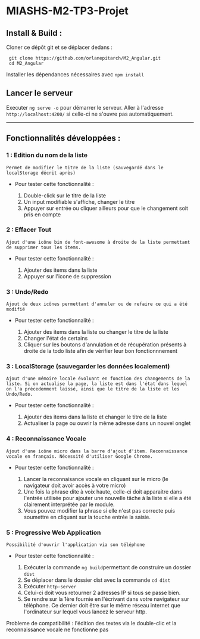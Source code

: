 # MIASHS-M2-TP3-Projet

## Install & Build :

Cloner ce dépôt git et se déplacer dedans :

```
 git clone https://github.com/orlanepitarch/M2_Angular.git
 cd M2_Angular
```

Installer les dépendances nécessaires avec `npm install`

## Lancer le serveur

Executer `ng serve -o` pour démarrer le serveur. Aller à l'adresse `http://localhost:4200/` si celle-ci ne s'ouvre pas automatiquement.

---

## Fonctionnalités développées :


### 1 : Edition du nom de la liste

    Permet de modifier le titre de la liste (sauvegardé dans le localStorage décrit après)

- Pour tester cette fonctionnalité : 

  1.  Double-click sur le titre de la liste
  2.  Un input modifiable s'affiche, changer le titre
  3.  Appuyer sur entrée ou cliquer ailleurs pour que le changement soit pris en compte

### 2 : Effacer Tout

    Ajout d'une icône bin de font-awesome à droite de la liste permettant de supprimer tous les items.

- Pour tester cette fonctionnalité : 

  1.  Ajouter des items dans la liste
  2.  Appuyer sur l'icone de suppression
  
### 3 : Undo/Redo 

    Ajout de deux icônes permettant d'annuler ou de refaire ce qui a été modifié

- Pour tester cette fonctionnalité : 

  1.  Ajouter des items dans la liste ou changer le titre de la liste
  2.  Changer l'état de certains 
  3.  Cliquer sur les boutons d'annulation et de récupération présents à droite de la todo liste afin de vérifier leur bon fonctionnnement
  
### 3 : LocalStorage (sauvegarder les données localement)

    Ajout d'une mémoire locale évoluant en fonction des changements de la liste. Si on actualise la page, la liste est dans l'état dans lequel on l'a précedemment laissé, ainsi que le titre de la liste et les Undo/Redo.

- Pour tester cette fonctionnalité : 

  1.  Ajouter des items dans la liste et changer le titre de la liste
  2.  Actualiser la page ou ouvrir la même adresse dans un nouvel onglet

### 4 : Reconnaissance Vocale 

    Ajout d'une icône micro dans la barre d'ajout d'item. Reconnaissance vocale en français. Nécessité d'utiliser Google Chrome.

- Pour tester cette fonctionnalité : 

  1.  Lancer la reconnaisance vocale en cliquant sur le micro (le navigateur doit avoir accès à votre micro)
  2.  Une fois la phrase dite à voix haute, celle-ci doit apparaitre dans l'entrée utilisée pour ajouter une nouvelle tâche à la liste si elle a été clairement interprétée par le module.
  3.  Vous pouvez modifier la phrase si elle n'est pas correcte puis soumettre en cliquant sur la touche entrée la saisie.

### 5 : Progressive Web Application

    Possibilité d'ouvrir l'application via son téléphone

- Pour tester cette fonctionnalité : 

  1.  Exécuter la commande `ng build`permettant de construire un dossier `dist`
  2.  Se déplacer dans le dossier dist avec la commande `cd dist`
  3.  Exécuter `http-server`
  4.  Celui-ci doit vous retourner 2 adresses IP si tous se passe bien.
  5.  Se rendre sur la 1ère fournie en l'écrivant dans votre navigateur sur téléphone. Ce dernier doit être sur le même réseau internet que l'ordinateur sur lequel vous lancez le serveur http.
  
Probleme de compatibilité : l'édition des textes via le double-clic et la reconnaissance vocale ne fonctionne pas 
